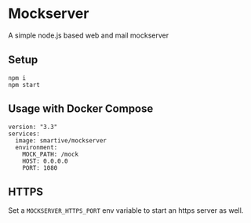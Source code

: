 # Mockserver

A simple node.js based web and mail mockserver

## Setup

```
npm i
npm start
```

## Usage with Docker Compose

```
version: "3.3"
services:
  image: smartive/mockserver
  environment:
    MOCK_PATH: /mock
    HOST: 0.0.0.0
    PORT: 1080
```

## HTTPS

Set a `MOCKSERVER_HTTPS_PORT` env variable to start an https server as well.
